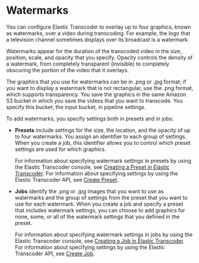 # Watermarks<a name="watermarks"></a>

You can configure Elastic Transcoder to overlay up to four graphics, known as watermarks, over a video during transcoding\. For example, the logo that a television channel sometimes displays over its broadcast is a watermark\.

Watermarks appear for the duration of the transcoded video in the size, position, scale, and opacity that you specify\. Opacity controls the density of a watermark, from completely transparent \(invisible\) to completely obscuring the portion of the video that it overlays\.

The graphics that you use for watermarks can be in \.png or \.jpg format; if you want to display a watermark that is not rectangular, use the \.png format, which supports transparency\. You save the graphics in the same Amazon S3 bucket in which you save the videos that you want to transcode\. You specify this bucket, the input bucket, in pipeline settings\.

To add watermarks, you specify settings both in presets and in jobs:

+ **Presets** include settings for the size, the location, and the opacity of up to four watermarks\. You assign an identifier to each group of settings\. When you create a job, this identifier allows you to control which preset settings are used for which graphics\.

  For information about specifying watermark settings in presets by using the Elastic Transcoder console, see [Creating a Preset in Elastic Transcoder](creating-presets.md)\. For information about specifying settings by using the Elastic Transcoder API, see [Create Preset](create-preset.md)\.

+ **Jobs** identify the \.png or \.jpg images that you want to use as watermarks and the group of settings from the preset that you want to use for each watermark\. When you create a job and specify a preset that includes watermark settings, you can choose to add graphics for none, some, or all of the watermark settings that you defined in the preset\.

  For information about specifying watermark settings in jobs by using the Elastic Transcoder console, see [Creating a Job in Elastic Transcoder](creating-jobs.md)\. For information about specifying settings by using the Elastic Transcoder API, see [Create Job](create-job.md)\.